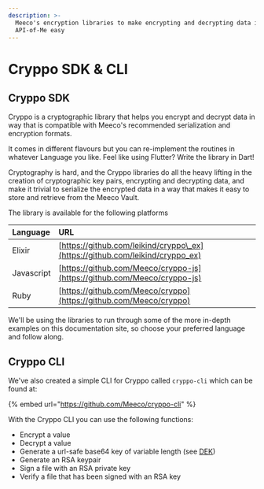 ```yaml
---
description: >-
  Meeco's encryption libraries to make encrypting and decrypting data in the
  API-of-Me easy
---
```


# Cryppo SDK & CLI

## Cryppo SDK

Cryppo is a cryptographic library that helps you encrypt and decrypt data in way that is compatible with Meeco's recommended serialization and encryption formats.

It comes in different flavours but you can re-implement the routines in whatever Language you like. Feel like using Flutter? Write the library in Dart!

Cryptography is hard, and the Cryppo libraries do all the heavy lifting in the creation of cryptographic key pairs, encrypting and decrypting data, and make it trivial to serialize the encrypted data in a way that makes it easy to store and retrieve from the Meeco Vault.

The library is available for the following platforms

| Language | URL |
| :--- | :--- |
| Elixir | [https://github.com/leikind/cryppo\_ex](https://github.com/leikind/cryppo_ex) |
| Javascript | [https://github.com/Meeco/cryppo-js](https://github.com/Meeco/cryppo-js) |
| Ruby | [https://github.com/Meeco/cryppo](https://github.com/Meeco/cryppo) |

We'll be using the libraries to run through some of the more in-depth examples on this documentation site, so choose your preferred language and follow along.

## Cryppo CLI

We've also created a simple CLI for Cryppo called `cryppo-cli` which can be found at:

{% embed url="https://github.com/Meeco/cryppo-cli" %}

With the Cryppo CLI you can use the following functions:

* Encrypt a value
* Decrypt a value
* Generate a url-safe base64 key of variable length \(see [DEK](../concepts/terminology.md#data-encryption-key-dek))
* Generate an RSA keypair
* Sign a file with an RSA private key
* Verify a file that has been signed with an RSA key

